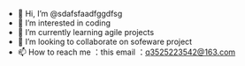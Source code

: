 - 👋 Hi, I’m @sdafsfaadfggdfsg
- 👀 I’m interested in coding
- 🌱 I’m currently learning agile projects 
- 💞️ I’m looking to collaborate on sofeware project
- 📫 How to reach me ：this email ：q3525223542@163.com

<!---
sdafsfaadfggdfsg/sdafsfaadfggdfsg is a ✨ special ✨ repository because its `README.md` (this file) appears on your GitHub profile.
You can click the Preview link to take a look at your changes.
--->
